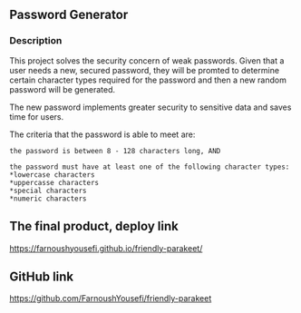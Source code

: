 ## Password Generator
### Description
This project solves the security concern of weak passwords. Given that a user needs a new, secured password, they will be promted to determine certain character types required for the password and then a new random password will be generated.

The new password implements greater security to sensitive data and saves time for users.

The criteria that the password is able to meet are:

    the password is between 8 - 128 characters long, AND

    the password must have at least one of the following character types:
    *lowercase characters
    *uppercasse characters
    *special characters
    *numeric characters 

## The final product, deploy link
https://farnoushyousefi.github.io/friendly-parakeet/

## GitHub link
https://github.com/FarnoushYousefi/friendly-parakeet
